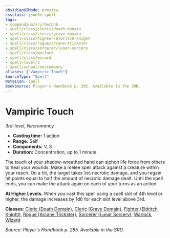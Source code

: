 ```yaml
---
obsidianUIMode: preview
cssclass: json5e-spell
tags:
- compendium/src/5e/phb
- spell/class/cleric/death-domain
- spell/class/cleric/grave-domain
- spell/class/fighter/eldritch-knight
- spell/class/rogue/arcane-trickster
- spell/class/sorcerer/lunar-sorcery
- spell/class/warlock
- spell/class/wizard
- spell/level/3
- spell/school/necromancy
aliases: ["Vampiric Touch"]
SourceType: "Spell"
NoteIcon: spell
BookSource: Player's Handbook p. 285. Available in the SRD.
---
```

# Vampiric Touch
*3rd-level, Necromancy*  

- **Casting time:** 1 action
- **Range:** Self
- **Components:** V, S
- **Duration:** Concentration, up to 1 minute

The touch of your shadow-wreathed hand can siphon life force from others to heal your wounds. Make a melee spell attack against a creature within your reach. On a hit, the target takes `3d6` necrotic damage, and you regain hit points equal to half the amount of necrotic damage dealt. Until the spell ends, you can make the attack again on each of your turns as an action.

**At Higher Levels.** When you cast this spell using a spell slot of 4th level or higher, the damage increases by 1d6 for each slot level above 3rd.

**Classes**: [Cleric (Death Domain)](/2-Mechanics/CLI/classes/cleric-death-domain.md), [Cleric (Grave Domain)](/2-Mechanics/CLI/classes/cleric-grave-domain-xge.md), [Fighter (Eldritch Knight)](/2-Mechanics/CLI/classes/fighter-eldritch-knight.md), [Rogue (Arcane Trickster)](/2-Mechanics/CLI/classes/rogue-arcane-trickster.md), [Sorcerer (Lunar Sorcery)](/2-Mechanics/CLI/classes/sorcerer-lunar-sorcery-dsotdq.md), [Warlock](/2-Mechanics/CLI/classes/warlock.md), [Wizard](/2-Mechanics/CLI/classes/wizard.md)

*Source: Player's Handbook p. 285. Available in the SRD.*